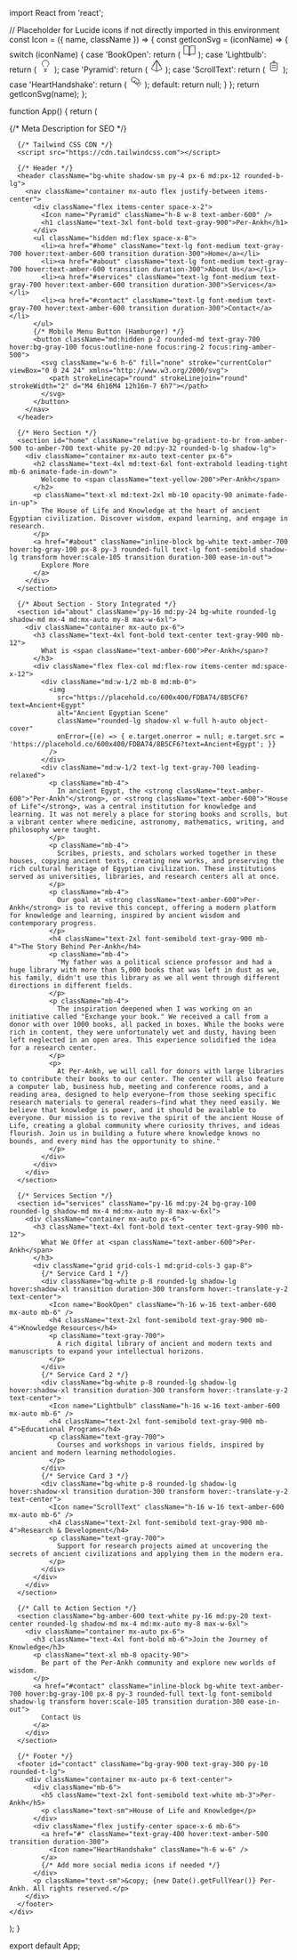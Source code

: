 import React from 'react';

// Placeholder for Lucide icons if not directly imported in this environment
const Icon = ({ name, className }) => {
  const getIconSvg = (iconName) => {
    switch (iconName) {
      case 'BookOpen':
        return (
          <svg xmlns="http://www.w3.org/2000/svg" width="24" height="24" viewBox="0 0 24 24" fill="none" stroke="currentColor" strokeWidth="2" strokeLinecap="round" strokeLinejoin="round" className={className}>
            <path d="M2 3h6a4 4 0 0 1 4 4v14a3 3 0 0 0-3-3H2z"></path>
            <path d="M22 3h-6a4 4 0 0 0-4 4v14a3 3 0 0 1 3-3h7z"></path>
          </svg>
        );
      case 'Lightbulb':
        return (
          <svg xmlns="http://www.w3.org/2000/svg" width="24" height="24" viewBox="0 0 24 24" fill="none" stroke="currentColor" strokeWidth="2" strokeLinecap="round" strokeLinejoin="round" className={className}>
            <path d="M15 14c.2-1 .7-1.7 1.5-2.5 1-.9 1.5-2.2 1.5-3.5A6 6 0 0 0 6 8c0 1.3.5 2.6 1.5 3.5.8.8 1.3 1.5 1.5 2.5"></path>
            <path d="M9 18h6"></path>
            <path d="M10 22h4"></path>
            <path d="M12 22v-4"></path>
          </svg>
        );
      case 'Pyramid':
        return (
          <svg xmlns="http://www.w3.org/2000/svg" width="24" height="24" viewBox="0 0 24 24" fill="none" stroke="currentColor" strokeWidth="2" strokeLinecap="round" strokeLinejoin="round" className={className}>
            <path d="M2.5 17.5L12 2L21.5 17.5L12 22L2.5 17.5Z"></path>
            <path d="M12 2v20"></path>
            <path d="M5 12l7-10l7 10"></path>
          </svg>
        );
      case 'ScrollText':
        return (
          <svg xmlns="http://www.w3.org/2000/svg" width="24" height="24" viewBox="0 0 24 24" fill="none" stroke="currentColor" strokeWidth="2" strokeLinecap="round" strokeLinejoin="round" className={className}>
            <path d="M8 21h8a2 2 0 0 0 2-2V7H6v12a2 2 0 0 0 2 2z"></path>
            <path d="M14.5 5.5L12 3L9.5 5.5"></path>
            <path d="M12 3v4"></path>
            <path d="M8 11h8"></path>
            <path d="M8 15h8"></path>
          </svg>
        );
      case 'HeartHandshake':
        return (
          <svg xmlns="http://www.w3.org/2000/svg" width="24" height="24" viewBox="0 0 24 24" fill="none" stroke="currentColor" strokeWidth="2" strokeLinecap="round" strokeLinejoin="round" className={className}>
            <path d="M11 14H7a2 2 0 0 1-2-2V8a2 2 0 0 1 2-2h4l3 3h2a2 2 0 0 1 2 2v4a2 2 0 0 1-2 2h-4l-3-3z"></path>
            <path d="M12 11l-3 3"></path>
            <path d="M15 14l-3 3"></path>
            <path d="M17 17l-3 3"></path>
            <path d="M19 20l-3 3"></path>
            <path d="M22 17l-3 3"></path>
            <path d="M22 14l-3 3"></path>
            <path d="M12 11l-3 3"></path>
          </svg>
        );
      default:
        return null;
    }
  };
  return getIconSvg(name);
};


function App() {
  return (
    <div className="min-h-screen bg-gray-50 font-inter text-gray-800">
      {/* Meta Description for SEO */}
      <meta name="description" content="Per-Ankh: House of Life and Knowledge. Explore ancient Egyptian wisdom through our educational resources, learning programs, and research projects." />

      {/* Tailwind CSS CDN */}
      <script src="https://cdn.tailwindcss.com"></script>

      {/* Header */}
      <header className="bg-white shadow-sm py-4 px-6 md:px-12 rounded-b-lg">
        <nav className="container mx-auto flex justify-between items-center">
          <div className="flex items-center space-x-2">
            <Icon name="Pyramid" className="h-8 w-8 text-amber-600" />
            <h1 className="text-3xl font-bold text-gray-900">Per-Ankh</h1>
          </div>
          <ul className="hidden md:flex space-x-8">
            <li><a href="#home" className="text-lg font-medium text-gray-700 hover:text-amber-600 transition duration-300">Home</a></li>
            <li><a href="#about" className="text-lg font-medium text-gray-700 hover:text-amber-600 transition duration-300">About Us</a></li>
            <li><a href="#services" className="text-lg font-medium text-gray-700 hover:text-amber-600 transition duration-300">Services</a></li>
            <li><a href="#contact" className="text-lg font-medium text-gray-700 hover:text-amber-600 transition duration-300">Contact</a></li>
          </ul>
          {/* Mobile Menu Button (Hamburger) */}
          <button className="md:hidden p-2 rounded-md text-gray-700 hover:bg-gray-100 focus:outline-none focus:ring-2 focus:ring-amber-500">
            <svg className="w-6 h-6" fill="none" stroke="currentColor" viewBox="0 0 24 24" xmlns="http://www.w3.org/2000/svg">
              <path strokeLinecap="round" strokeLinejoin="round" strokeWidth="2" d="M4 6h16M4 12h16m-7 6h7"></path>
            </svg>
          </button>
        </nav>
      </header>

      {/* Hero Section */}
      <section id="home" className="relative bg-gradient-to-br from-amber-500 to-amber-700 text-white py-20 md:py-32 rounded-b-lg shadow-lg">
        <div className="container mx-auto text-center px-6">
          <h2 className="text-4xl md:text-6xl font-extrabold leading-tight mb-6 animate-fade-in-down">
            Welcome to <span className="text-yellow-200">Per-Ankh</span>
          </h2>
          <p className="text-xl md:text-2xl mb-10 opacity-90 animate-fade-in-up">
            The House of Life and Knowledge at the heart of ancient Egyptian civilization. Discover wisdom, expand learning, and engage in research.
          </p>
          <a href="#about" className="inline-block bg-white text-amber-700 hover:bg-gray-100 px-8 py-3 rounded-full text-lg font-semibold shadow-lg transform hover:scale-105 transition duration-300 ease-in-out">
            Explore More
          </a>
        </div>
      </section>

      {/* About Section - Story Integrated */}
      <section id="about" className="py-16 md:py-24 bg-white rounded-lg shadow-md mx-4 md:mx-auto my-8 max-w-6xl">
        <div className="container mx-auto px-6">
          <h3 className="text-4xl font-bold text-center text-gray-900 mb-12">
            What is <span className="text-amber-600">Per-Ankh</span>?
          </h3>
          <div className="flex flex-col md:flex-row items-center md:space-x-12">
            <div className="md:w-1/2 mb-8 md:mb-0">
              <img
                src="https://placehold.co/600x400/FDBA74/8B5CF6?text=Ancient+Egypt"
                alt="Ancient Egyptian Scene"
                className="rounded-lg shadow-xl w-full h-auto object-cover"
                onError={(e) => { e.target.onerror = null; e.target.src = 'https://placehold.co/600x400/FDBA74/8B5CF6?text=Ancient+Egypt'; }}
              />
            </div>
            <div className="md:w-1/2 text-lg text-gray-700 leading-relaxed">
              <p className="mb-4">
                In ancient Egypt, the <strong className="text-amber-600">"Per-Ankh"</strong>, or <strong className="text-amber-600">"House of Life"</strong>, was a central institution for knowledge and learning. It was not merely a place for storing books and scrolls, but a vibrant center where medicine, astronomy, mathematics, writing, and philosophy were taught.
              </p>
              <p className="mb-4">
                Scribes, priests, and scholars worked together in these houses, copying ancient texts, creating new works, and preserving the rich cultural heritage of Egyptian civilization. These institutions served as universities, libraries, and research centers all at once.
              </p>
              <p className="mb-4">
                Our goal at <strong className="text-amber-600">Per-Ankh</strong> is to revive this concept, offering a modern platform for knowledge and learning, inspired by ancient wisdom and contemporary progress.
              </p>
              <h4 className="text-2xl font-semibold text-gray-900 mb-4">The Story Behind Per-Ankh</h4>
              <p className="mb-4">
                "My father was a political science professor and had a huge library with more than 5,000 books that was left in dust as we, his family, didn't use this library as we all went through different directions in different fields.
              </p>
              <p className="mb-4">
                The inspiration deepened when I was working on an initiative called "Exchange your book." We received a call from a donor with over 1000 books, all packed in boxes. While the books were rich in content, they were unfortunately wet and dusty, having been left neglected in an open area. This experience solidified the idea for a research center.
              </p>
              <p>
                At Per-Ankh, we will call for donors with large libraries to contribute their books to our center. The center will also feature a computer lab, business hub, meeting and conference rooms, and a reading area, designed to help everyone—from those seeking specific research materials to general readers—find what they need easily. We believe that knowledge is power, and it should be available to everyone. Our mission is to revive the spirit of the ancient House of Life, creating a global community where curiosity thrives, and ideas flourish. Join us in building a future where knowledge knows no bounds, and every mind has the opportunity to shine."
              </p>
            </div>
          </div>
        </div>
      </section>

      {/* Services Section */}
      <section id="services" className="py-16 md:py-24 bg-gray-100 rounded-lg shadow-md mx-4 md:mx-auto my-8 max-w-6xl">
        <div className="container mx-auto px-6">
          <h3 className="text-4xl font-bold text-center text-gray-900 mb-12">
            What We Offer at <span className="text-amber-600">Per-Ankh</span>
          </h3>
          <div className="grid grid-cols-1 md:grid-cols-3 gap-8">
            {/* Service Card 1 */}
            <div className="bg-white p-8 rounded-lg shadow-lg hover:shadow-xl transition duration-300 transform hover:-translate-y-2 text-center">
              <Icon name="BookOpen" className="h-16 w-16 text-amber-600 mx-auto mb-6" />
              <h4 className="text-2xl font-semibold text-gray-900 mb-4">Knowledge Resources</h4>
              <p className="text-gray-700">
                A rich digital library of ancient and modern texts and manuscripts to expand your intellectual horizons.
              </p>
            </div>
            {/* Service Card 2 */}
            <div className="bg-white p-8 rounded-lg shadow-lg hover:shadow-xl transition duration-300 transform hover:-translate-y-2 text-center">
              <Icon name="Lightbulb" className="h-16 w-16 text-amber-600 mx-auto mb-6" />
              <h4 className="text-2xl font-semibold text-gray-900 mb-4">Educational Programs</h4>
              <p className="text-gray-700">
                Courses and workshops in various fields, inspired by ancient and modern learning methodologies.
              </p>
            </div>
            {/* Service Card 3 */}
            <div className="bg-white p-8 rounded-lg shadow-lg hover:shadow-xl transition duration-300 transform hover:-translate-y-2 text-center">
              <Icon name="ScrollText" className="h-16 w-16 text-amber-600 mx-auto mb-6" />
              <h4 className="text-2xl font-semibold text-gray-900 mb-4">Research & Development</h4>
              <p className="text-gray-700">
                Support for research projects aimed at uncovering the secrets of ancient civilizations and applying them in the modern era.
              </p>
            </div>
          </div>
        </div>
      </section>

      {/* Call to Action Section */}
      <section className="bg-amber-600 text-white py-16 md:py-20 text-center rounded-lg shadow-md mx-4 md:mx-auto my-8 max-w-6xl">
        <div className="container mx-auto px-6">
          <h3 className="text-4xl font-bold mb-6">Join the Journey of Knowledge</h3>
          <p className="text-xl mb-8 opacity-90">
            Be part of the Per-Ankh community and explore new worlds of wisdom.
          </p>
          <a href="#contact" className="inline-block bg-white text-amber-700 hover:bg-gray-100 px-8 py-3 rounded-full text-lg font-semibold shadow-lg transform hover:scale-105 transition duration-300 ease-in-out">
            Contact Us
          </a>
        </div>
      </section>

      {/* Footer */}
      <footer id="contact" className="bg-gray-900 text-gray-300 py-10 rounded-t-lg">
        <div className="container mx-auto px-6 text-center">
          <div className="mb-6">
            <h5 className="text-2xl font-semibold text-white mb-3">Per-Ankh</h5>
            <p className="text-sm">House of Life and Knowledge</p>
          </div>
          <div className="flex justify-center space-x-6 mb-6">
            <a href="#" className="text-gray-400 hover:text-amber-500 transition duration-300">
              <Icon name="HeartHandshake" className="h-6 w-6" />
            </a>
            {/* Add more social media icons if needed */}
          </div>
          <p className="text-sm">&copy; {new Date().getFullYear()} Per-Ankh. All rights reserved.</p>
        </div>
      </footer>
    </div>
  );
}

export default App;
